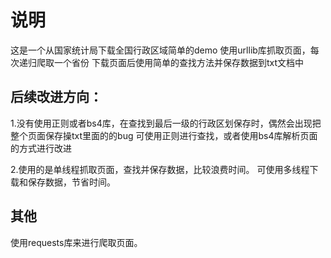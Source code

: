 # 说明
这是一个从国家统计局下载全国行政区域简单的demo
使用urllib库抓取页面，每次递归爬取一个省份
下载页面后使用简单的查找方法并保存数据到txt文档中

## 后续改进方向：

1.没有使用正则或者bs4库，在查找到最后一级的行政区划保存时，偶然会出现把整个页面保存操txt里面的的bug
可使用正则进行查找，或者使用bs4库解析页面的方式进行改进

2.使用的是单线程抓取页面，查找并保存数据，比较浪费时间。
可使用多线程下载和保存数据，节省时间。

## 其他
使用requests库来进行爬取页面。



